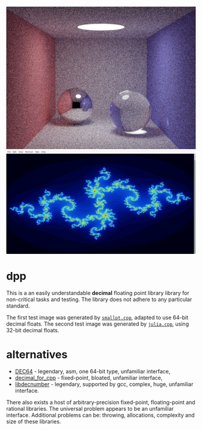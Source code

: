 ![image.png](image.png?raw=true)
![julia.png](julia.png?raw=true)
# dpp
This is a an easily understandable **decimal** floating point library library for non-critical tasks and testing. The library does not adhere to any particular standard.

The first test image was generated by [`smallpt.cpp`](https://www.kevinbeason.com/smallpt/), adapted to use 64-bit decimal floats. The second test image was generated by [`julia.cpp`](https://github.com/user1095108/dpp/blob/master/julia.cpp), using 32-bit decimal floats.
# alternatives
* [DEC64](https://github.com/douglascrockford/DEC64) - legendary, asm, one 64-bit type, unfamiliar interface,
* [decimal_for_cpp](https://github.com/vpiotr/decimal_for_cpp) - fixed-point, bloated, unfamiliar interface,
* [libdecnumber](https://github.com/gcc-mirror/gcc/tree/master/libdecnumber) - legendary, supported by gcc, complex, huge, unfamiliar interface.

There also exists a host of arbitrary-precision fixed-point, floating-point and rational libraries. The universal problem appears to be an unfamiliar interface. Additional problems can be: throwing, allocations, complexity and size of these libraries.
